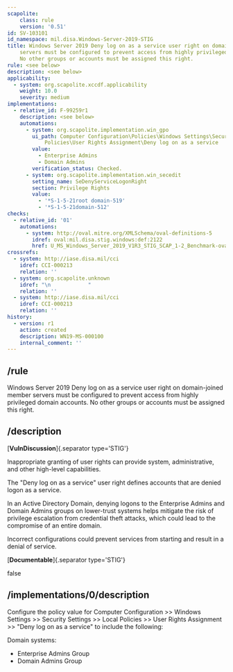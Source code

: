 ```yaml
---
scapolite:
    class: rule
    version: '0.51'
id: SV-103101
id_namespace: mil.disa.Windows-Server-2019-STIG
title: Windows Server 2019 Deny log on as a service user right on domain-joined member
    servers must be configured to prevent access from highly privileged domain accounts.
    No other groups or accounts must be assigned this right.
rule: <see below>
description: <see below>
applicability:
  - system: org.scapolite.xccdf.applicability
    weight: 10.0
    severity: medium
implementations:
  - relative_id: F-99259r1
    description: <see below>
    automations:
      - system: org.scapolite.implementation.win_gpo
        ui_path: Computer Configuration\Policies\Windows Settings\Security Settings\Local
            Policies\User Rights Assignment\Deny log on as a service
        value:
          - Enterprise Admins
          - Domain Admins
        verification_status: Checked.
      - system: org.scapolite.implementation.win_secedit
        setting_name: SeDenyServiceLogonRight
        section: Privilege Rights
        value:
          - '*S-1-5-21root domain-519'
          - '*S-1-5-21domain-512'
checks:
  - relative_id: '01'
    automations:
      - system: http://oval.mitre.org/XMLSchema/oval-definitions-5
        idref: oval:mil.disa.stig.windows:def:2122
        href: U_MS_Windows_Server_2019_V1R3_STIG_SCAP_1-2_Benchmark-oval.xml
crossrefs:
  - system: http://iase.disa.mil/cci
    idref: CCI-000213
    relation: ''
  - system: org.scapolite.unknown
    idref: "\n            "
    relation: ''
  - system: http://iase.disa.mil/cci
    idref: CCI-000213
    relation: ''
history:
  - version: r1
    action: created
    description: WN19-MS-000100
    internal_comment: ''
---
```



## /rule

Windows Server 2019 Deny log on as a service user right on domain-joined member servers must be configured to prevent access from highly privileged domain accounts. No other groups or accounts must be assigned this right.

## /description

[**VulnDiscussion**]{.separator type='STIG'}

Inappropriate granting of user rights can provide system, administrative, and other high-level capabilities.

The "Deny log on as a service" user right defines accounts that are denied logon as a service.

In an Active Directory Domain, denying logons to the Enterprise Admins and Domain Admins groups on lower-trust systems helps mitigate the risk of privilege escalation from credential theft attacks, which could lead to the compromise of an entire domain.

Incorrect configurations could prevent services from starting and result in a denial of service.

[**Documentable**]{.separator type='STIG'}

false

## /implementations/0/description

Configure the policy value for Computer Configuration >> Windows Settings >> Security Settings >> Local Policies >> User Rights Assignment >> "Deny log on as a service" to include the following:

Domain systems:
- Enterprise Admins Group
- Domain Admins Group
